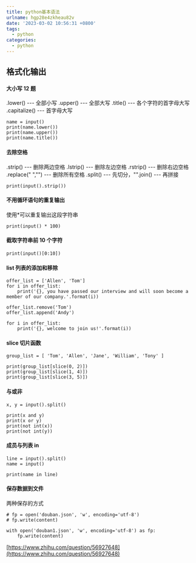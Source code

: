 ```yaml
---
title: python基本语法
urlname: hgp28e4zkheau82v
date: '2023-03-02 10:56:31 +0800'
tags:
  - python
categories:
  - python
---
```


## 格式化输出

#### 大小写 12 题

.lower() --- 全部小写
.upper() --- 全部大写
.title() --- 各个字符的首字母大写
.capitalize() --- 首字母大写

```
name = input()
print(name.lower())
print(name.upper())
print(name.title())
```

#### 去除空格

.strip() --- 删除两边空格
.lstrip() --- 删除左边空格
.rstrip() --- 删除右边空格
.replace(" ","") --- 删除所有空格
.split() --- 先切分，"".join() --- 再拼接

```
print(input().strip())
```

#### 不用循环语句的重复输出

使用\*可以重复输出这段字符串

```
print(input() * 100)
```

#### 截取字符串前 10 个字符

```
print(input()[0:10])
```

#### list 列表的添加和移除

```
offer_list = ['Allen', 'Tom']
for i in offer_list:
    print('{}, you have passed our interview and will soon become a member of our company.'.format(i))

offer_list.remove('Tom')
offer_list.append('Andy')

for i in offer_list:
    print('{}, welcome to join us!'.format(i))
```

#### slice 切片函数

```shell
group_list = [ 'Tom', 'Allen', 'Jane', 'William', 'Tony' ]

print(group_list[slice(0, 2)])
print(group_list[slice(1, 4)])
print(group_list[slice(3, 5)])
```

#### 与或非

```shell
x, y = input().split()

print(x and y)
print(x or y)
print(not int(x))
print(not int(y))

```

#### 成员与列表 in

```shell
line = input().split()
name = input()

print(name in line)
```

#### 保存数据到文件

两种保存的方式

```shell
# fp = open('douban.json', 'w', encoding='utf-8')
# fp.write(content)

with open('douban1.json', 'w', encoding='utf-8') as fp:
    fp.write(content)
```

[https://www.zhihu.com/question/56927648](https://www.zhihu.com/question/56927648)
